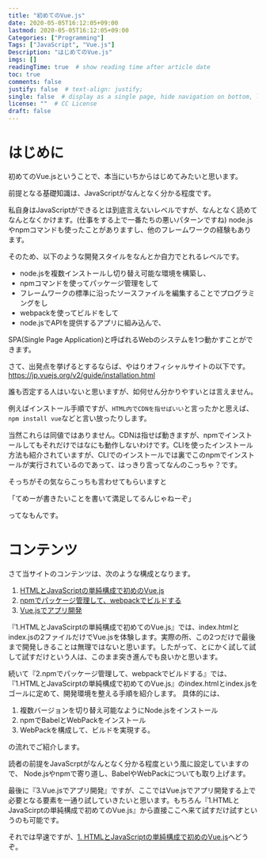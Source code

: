```yaml
---
title: "初めてのVue.js"
date: 2020-05-05T16:12:05+09:00
lastmod: 2020-05-05T16:12:05+09:00
Categories: ["Programming"]
Tags: ["JavaScript", "Vue.js"]
Description: "はじめてのVue.js"
imgs: []
readingTime: true  # show reading time after article date
toc: true
comments: false
justify: false  # text-align: justify;
single: false  # display as a single page, hide navigation on bottom, like as about page.
license: ""  # CC License
draft: false
---
```


# はじめに

初めてのVue.jsということで、本当にいちからはじめてみたいと思います。

前提となる基礎知識は、JavaScriptがなんとなく分かる程度です。

私自身はJavaScriptができるとは到底言えないレベルですが、なんとなく読めてなんとなくかけます。(仕事をする上で一番たちの悪いパターンですね) node.jsやnpmコマンドも使ったことがありますし、他のフレームワークの経験もあります。

そのため、以下のような開発スタイルをなんとか自力でとれるレベルです。

* node.jsを複数インストールし切り替え可能な環境を構築し、
* npmコマンドを使ってパッケージ管理をして
* フレームワークの標準に沿ったソースファイルを編集することでプログラミングをし
* webpackを使ってビルドをして
* node.jsでAPIを提供するアプリに組み込んで、

SPA(Single Page Application)と呼ばれるWebのシステムを1つ動かすことができます。

さて、出発点を挙げるとするならば、やはりオフィシャルサイトの以下です。
https://jp.vuejs.org/v2/guide/installation.html

誰も否定する人はいないと思いますが、如何せん分かりやすいとは言えません。

例えばインストール手順ですが、`HTML内でCDNを指せばいい`と言ったかと思えば、`npm install vue`などと言い放ったりします。

当然これらは同値ではありません。CDNは指せば動きますが、npmでインストールしてもそれだけではなにも動作しないわけです。CLIを使ったインストール方法も紹介されていますが、CLIでのインストールでは裏でこのnpmでインストールが実行されているのであって、はっきり言ってなんのこっちゃ？です。

そっちがその気ならこっちも言わせてもらいますと

「てめーが書きたいことを書いて満足してるんじゃねーぞ」

ってなもんです。

# コンテンツ

さて当サイトのコンテンツは、次のような構成となります。

1. [HTMLとJavaScriptの単純構成で初めのVue.js](/programming/vue1/)
2. [npmでパッケージ管理して、webpackでビルドする](/programming/vue2/)
3. [Vue.jsでアプリ開発](/programming/vue3/)

『1.HTMLとJavaScirptの単純構成で初めてのVue.js』では、index.htmlとindex.jsの2ファイルだけでVue.jsを体験します。実際の所、この2つだけで最後まで開発しきることは無理ではないと思います。したがって、とにかく試して試して試すだけという人は、このまま突き進んでも良いかと思います。

続いて『2.npmでパッケージ管理して、webpackでビルドする』では、『1.HTMLとJavaScirptの単純構成で初めてのVue.js』のindex.htmlとindex.jsをゴールに定めて、開発環境を整える手順を紹介します。
具体的には、

1. 複数バージョンを切り替え可能なようにNode.jsをインストール
2. npmでBabelとWebPackをインストール
3. WebPackを構成して、ビルドを実現する。

の流れでご紹介します。

読者の前提をJavaScrptがなんとなく分かる程度という風に設定していますので、
Node.jsやnpmで寄り道し、BabelやWebPackについても取り上げます。

最後に『3.Vue.jsでアプリ開発』ですが、ここではVue.jsでアプリ開発する上で必要となる要素を一通り試していきたいと思います。もちろん『1.HTMLとJavaScirptの単純構成で初めてのVue.js』から直接ここへ来て試すだけ試すというのも可能です。

それでは早速ですが、[1. HTMLとJavaScriptの単純構成で初めのVue.js](/programming/vue1/)へどうぞ。
